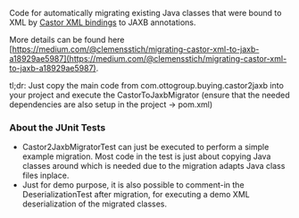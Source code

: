 Code for automatically migrating existing Java classes that were bound to XML by [Castor XML bindings](https://castor.exolab.org/) to JAXB annotations.

More details can be found here [https://medium.com/@clemensstich/migrating-castor-xml-to-jaxb-a18929ae5987](https://medium.com/@clemensstich/migrating-castor-xml-to-jaxb-a18929ae5987).

tl;dr: Just copy the main code from com.ottogroup.buying.castor2jaxb into your project and execute the CastorToJaxbMigrator (ensure that the needed dependencies are also setup in the project -> pom.xml)


### About the JUnit Tests

* Castor2JaxbMigratorTest can just be executed to perform a simple example migration. Most code in the test is just about copying Java classes around which is needed due to the migration adapts Java class files inplace.
* Just for demo purpose, it is also possible to comment-in the DeserializationTest after migration, for executing a demo XML deserialization of the migrated classes.

